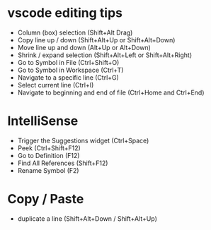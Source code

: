 # vscode editing tips

- Column (box) selection (Shift+Alt Drag)
- Copy line up / down (Shift+Alt+Up or Shift+Alt+Down)
- Move line up and down (Alt+Up or Alt+Down)
- Shrink / expand selection (Shift+Alt+Left or Shift+Alt+Right)
- Go to Symbol in File (Ctrl+Shift+O)
- Go to Symbol in Workspace (Ctrl+T)
- Navigate to a specific line (Ctrl+G)
- Select current line (Ctrl+I)
- Navigate to beginning and end of file (Ctrl+Home and Ctrl+End)

# IntelliSense

- Trigger the Suggestions widget (Ctrl+Space)
- Peek (Ctrl+Shift+F12)
- Go to Definition (F12)
- Find All References (Shift+F12)
- Rename Symbol (F2)

# Copy / Paste

- duplicate a line (Shift+Alt+Down / Shift+Alt+Up)
